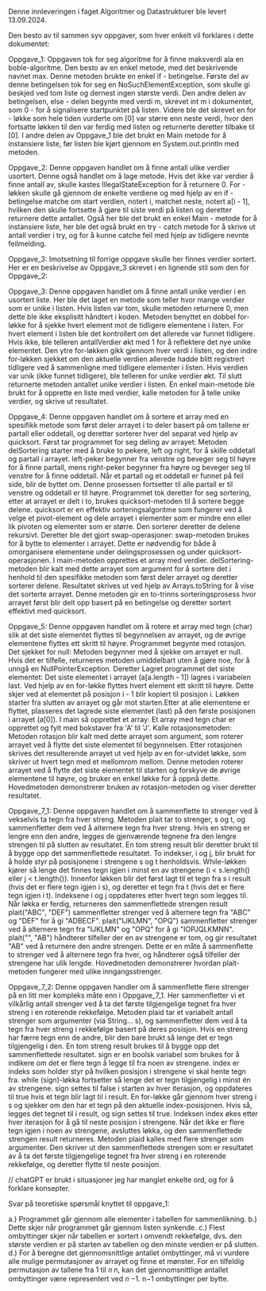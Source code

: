 Denne innleveringen i faget Algoritmer og Datastrukturer ble levert 13.09.2024.

Den besto av til sammen syv oppgaver, som hver enkelt vil forklares i dette dokumentet: 

Oppgave_1: Oppgaven tok for seg algoritme for å finne maksverdi ala en boble-algoritme. Den besto av en enkel metode, med det beskrivende navnet max. Denne metoden brukte en enkel if - betingelse. Første del av denne betingelsen tok for seg en NoSuchElementException, som skulle gi beskjed ved tom liste og dernest ingen største verdi. Den andre delen av betingelsen, else - delen begynte med verdi m, skrevet int m i dokumentet, som 0 - for å signalisere startpunktet på listen. Videre ble det skrevet en for - løkke som hele tiden vurderte om [0] var større enn neste verdi, hvor den fortsatte løkken til den var ferdig med listen og returnerte deretter tilbake til [0].
I andre delen av Oppgave_1 ble det brukt en Main metode for å instansiere liste, før listen ble kjørt gjennom en System.out.println med metoden.

Oppgave_2: Denne oppgaven handlet om å finne antall ulike verdier usortert. Denne også handlet om å lage metode. Hvis det ikke var verdier å finne antall av, skulle kastes IllegalStateException for å returnere 0. For - løkken skulle gå gjennom de enkelte verdiene og med hjelp av en if - betingelse matche om start verdien, notert i, matchet neste, notert a[i - 1], hvilken den skulle fortsette å gjøre til siste verdi på listen og deretter returnere dette antallet. 
Også her ble det brukt en enkel Main - metode for å instansiere liste, her ble det også brukt en try - catch metode for å skrive ut antall verdier i try, og for å kunne catche feil med hjelp av tidligere nevnte feilmelding.

Oppgave_3: Imotsetning til forrige oppgave skulle her finnes verdier sortert. 
Her er en beskrivelse av Oppgave_3 skrevet i en lignende stil som den for Oppgave_2:

Oppgave_3: Denne oppgaven handlet om å finne antall unike verdier i en usortert liste. Her ble det laget en metode som teller hvor mange verdier som er unike i listen. Hvis listen var tom, skulle metoden returnere 0, men dette ble ikke eksplisitt håndtert i koden. Metoden benyttet en dobbel for-løkke for å sjekke hvert element mot de tidligere elementene i listen. For hvert element i listen ble det kontrollert om det allerede var funnet tidligere. Hvis ikke, ble telleren antallVerdier økt med 1 for å reflektere det nye unike elementet. Den ytre for-løkken gikk gjennom hver verdi i listen, og den indre for-løkken sjekket om den aktuelle verdien allerede hadde blitt registrert tidligere ved å sammenligne med tidligere elementer i listen. Hvis verdien var unik (ikke funnet tidligere), ble telleren for unike verdier økt. Til slutt returnerte metoden antallet unike verdier i listen.
En enkel main-metode ble brukt for å opprette en liste med verdier, kalle metoden for å telle unike verdier, og skrive ut resultatet.

Oppgave_4: Denne oppgaven handlet om å sortere et array med en spesifikk metode som først deler arrayet i to deler basert på om tallene er partall eller oddetall, og deretter sorterer hver del separat ved hjelp av quicksort. Først tar programmet for seg deling av arrayet: Metoden delSortering starter med å bruke to pekere, left og right, for å skille oddetall og partall i arrayet. left-peker begynner fra venstre og beveger seg til høyre for å finne partall, mens right-peker begynner fra høyre og beveger seg til venstre for å finne oddetall. Når et partall og et oddetall er funnet på feil side, blir de byttet om. Denne prosessen fortsetter til alle partall er til venstre og oddetall er til høyre. Programmet tok deretter for seg sortering, etter at arrayet er delt i to, brukes quicksort-metoden til å sortere begge delene. quicksort er en effektiv sorteringsalgoritme som fungerer ved å velge et pivot-element og dele arrayet i elementer som er mindre enn eller lik pivoten og elementer som er større. Den sorterer deretter de delene rekursivt. Deretter ble det gjort swap-operasjoner: swap-metoden brukes for å bytte to elementer i arrayet. Dette er nødvendig for både å omorganisere elementene under delingsprosessen og under quicksort-operasjonen. I main-metoden opprettes et array med verdier. delSortering-metoden blir kalt med dette arrayet som argument for å sortere det i henhold til den spesifikke metoden som først deler arrayet og deretter sorterer delene. Resultatet skrives ut ved hjelp av Arrays.toString for å vise det sorterte arrayet.
Denne metoden gir en to-trinns sorteringsprosess hvor arrayet først blir delt opp basert på en betingelse og deretter sortert effektivt med quicksort.


Oppgave_5: Denne oppgaven handlet om å rotere et array med tegn (char) slik at det siste elementet flyttes til begynnelsen av arrayet, og de øvrige elementene flyttes ett skritt til høyre. Programmet begynte med rotasjon. Det sjekket for null: Metoden begynner med å sjekke om arrayet er null. Hvis det er tilfelle, returneres metoden umiddelbart uten å gjøre noe, for å unngå en NullPointerException. Deretter Lagret programmet det siste elementet: Det siste elementet i arrayet (a[a.length - 1]) lagres i variabelen last. Ved hjelp av en for-løkke flyttes hvert element ett skritt til høyre. Dette skjer ved at elementet på posisjon i - 1 blir kopiert til posisjon i. Løkken starter fra slutten av arrayet og går mot starten.Etter at alle elementene er flyttet, plasseres det lagrede siste elementet (last) på den første posisjonen i arrayet (a[0]).
I main så opprettet et array: Et array med tegn char er opprettet og fylt med bokstaver fra 'A' til 'J'.
Kalle rotasjonsmetoden: Metoden rotasjon blir kalt med dette arrayet som argument, som roterer arrayet ved å flytte det siste elementet til begynnelsen.
Etter rotasjonen skrives det resulterende arrayet ut ved hjelp av en for-utvidet løkke, som skriver ut hvert tegn med et mellomrom mellom.
Denne metoden roterer arrayet ved å flytte det siste elementet til starten og forskyve de øvrige elementene til høyre, og bruker en enkel løkke for å oppnå dette. Hovedmetoden demonstrerer bruken av rotasjon-metoden og viser deretter resultatet.

Oppgave_7_1: Denne oppgaven handlet om å sammenflette to strenger ved å vekselvis ta tegn fra hver streng. Metoden plait tar to strenger, s og t, og sammenfletter dem ved å alternere tegn fra hver streng. Hvis en streng er lengre enn den andre, legges de gjenværende tegnene fra den lengre strengen til på slutten av resultatet. En tom streng result blir deretter brukt til å bygge opp det sammenflettede resultatet. To indekser, i og j, blir brukt for å holde styr på posisjonene i strengene s og t henholdsvis. While-løkken kjører så lenge det finnes tegn igjen i minst en av strengene (i < s.length() eller j < t.length()). Innenfor løkken blir det først lagt til et tegn fra s i result (hvis det er flere tegn igjen i s), og deretter et tegn fra t (hvis det er flere tegn igjen i t). Indeksene i og j oppdateres etter hvert tegn som legges til. Når løkka er ferdig, returneres den sammenflettede strengen result
plait("ABC", "DEF") sammenfletter strenger ved å alternere tegn fra "ABC" og "DEF" for å gi "ADBECF".
plait("IJKLMN", "OPQ") sammenfletter strenger ved å alternere tegn fra "IJKLMN" og "OPQ" for å gi "IOPJQLKMNN".
plait("", "AB") håndterer tilfeller der en av strengene er tom, og gir resultatet "AB" ved å returnere den andre strengen.
Dette er en måte å sammenflette to strenger ved å alternere tegn fra hver, og håndterer også tilfeller der strengene har ulik lengde. Hovedmetoden demonstrerer hvordan plait-metoden fungerer med ulike inngangsstrenger.

Oppgave_7_2: Denne oppgaven handler om å sammenflette flere strenger på en litt mer kompleks måte enn i Oppgave_7_1. Her sammenfletter vi et vilkårlig antall strenger ved å ta det første tilgjengelige tegnet fra hver streng i en roterende rekkefølge. Metoden plaid tar et variabelt antall strenger som argumenter (via String... s), og sammenfletter dem ved å ta tegn fra hver streng i rekkefølge basert på deres posisjon. Hvis en streng har færre tegn enn de andre, blir den bare brukt så lenge det er tegn tilgjengelig i den. En tom streng result brukes til å bygge opp det sammenflettede resultatet. 
sign er en boolsk variabel som brukes for å indikere om det er flere tegn å legge til fra noen av strengene.
index er indeks som holder styr på hvilken posisjon i strengene vi skal hente tegn fra.
while (sign)-løkka fortsetter så lenge det er tegn tilgjengelig i minst én av strengene.
sign settes til false i starten av hver iterasjon, og oppdateres til true hvis et tegn blir lagt til i result.
En for-løkke går gjennom hver streng i s og sjekker om den har et tegn på den aktuelle index-posisjonen. Hvis så, legges det tegnet til i result, og sign settes til true.
Indeksen index økes etter hver iterasjon for å gå til neste posisjon i strengene.
Når det ikke er flere tegn igjen i noen av strengene, avsluttes løkka, og den sammenflettede strengen result returneres.
Metoden plaid kalles med flere strenger som argumenter. Den skriver ut den sammenflettede strengen som er resultatet av å ta det første tilgjengelige tegnet fra hver streng i en roterende rekkefølge, og deretter flytte til neste posisjon.


// chatGPT er brukt i situasjoner jeg har manglet enkelte ord, og for å forklare konsepter.


Svar på teoretiske spørsmål knyttet til oppgave_1:

a.) Programmet går gjennom alle elementer i tabellen for sammenlikning.
b.) Dette skjer når programmet går gjennom listen synkende.
c.) Flest ombyttinger skjer når tabellen er sortert i omvendt rekkefølge, dvs. den største verdien er på starten av tabellen og den minste verdien er på slutten.
d.) For å beregne det gjennomsnittlige antallet ombyttinger, må vi vurdere alle mulige permutasjoner av arrayet og finne et mønster. For en tilfeldig permutasjon av tallene fra 1 til 𝑛 n, kan det gjennomsnittlige antallet ombyttinger være representert ved 𝑛 −1. n−1 ombyttinger per bytte. 
